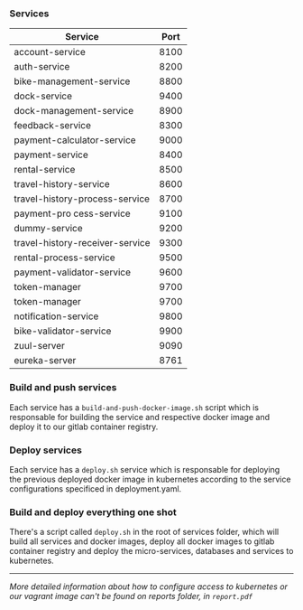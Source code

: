 ### Services

| Service  |  Port |
| ------------ | ------------ |
| account-service  | 8100  |
| auth-service  | 8200  |
| bike-management-service  | 8800  |
| dock-service  | 9400  |
| dock-management-service  | 8900  |
| feedback-service  | 8300  |
| payment-calculator-service  | 9000  |
| payment-service  | 8400  |
| rental-service  | 8500  |
| travel-history-service  | 8600  |
| travel-history-process-service  | 8700  |
| payment-pro   cess-service  | 9100  |
| dummy-service  | 9200  |
| travel-history-receiver-service  | 9300  |
| rental-process-service  | 9500  |
| payment-validator-service  | 9600  |
| token-manager  | 9700  |
| token-manager  | 9700  |
| notification-service  | 9800  |
| bike-validator-service  | 9900  |
| zuul-server  | 9090  |
| eureka-server  | 8761  ||

### Build and push services
Each service has a `build-and-push-docker-image.sh` script which is responsable for building the service and respective docker image and deploy it to our gitlab container registry.

### Deploy services
Each service has a `deploy.sh` service which is responsable for deploying the previous deployed docker image in kubernetes according to the service configurations specificed in deployment.yaml.

### Build and deploy everything one shot
There's a script called `deploy.sh` in the root of services folder, which will build all services and docker images, deploy all docker images to gitlab container registry and deploy the micro-services, databases and services to kubernetes.


------------

*More detailed information about how to configure access to kubernetes or our vagrant image can't be found on reports folder, in `report.pdf`*